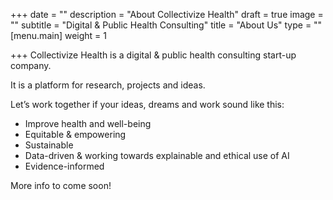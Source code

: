 +++
date = ""
description = "About Collectivize Health"
draft = true
image = ""
subtitle = "Digital & Public Health Consulting"
title = "About Us"
type = ""
[menu.main]
weight = 1

+++
Collectivize Health is a digital & public health consulting start-up company.

It is a platform for research, projects and ideas.

Let’s work together if your ideas, dreams and work sound like this:

* Improve health and well-being
* Equitable & empowering
* Sustainable
* Data-driven & working towards explainable and ethical use of AI
* Evidence-informed

More info to come soon!